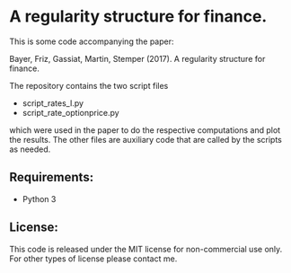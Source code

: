 # A regularity structure for finance.

This is some code accompanying the paper:

Bayer, Friz, Gassiat, Martin, Stemper (2017). A regularity structure for finance.

The repository contains the two script files

* script_rates_I.py
* script_rate_optionprice.py

which were used in the paper to do the respective computations and plot the results. The other files are auxiliary code that are called by the scripts as needed.

## Requirements:

* Python 3 

## License:
This code is released under the MIT license for non-commercial use only. For other types of license please contact me.
